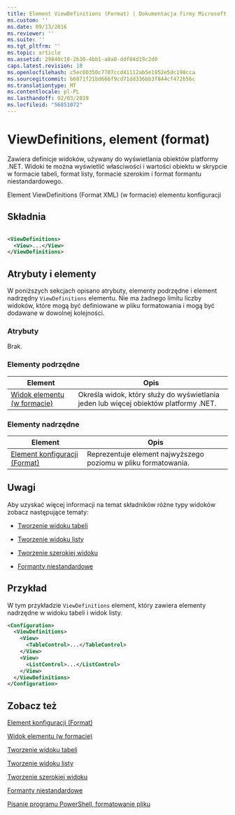 ```yaml
---
title: Element ViewDefinitions (Format) | Dokumentacja firmy Microsoft
ms.custom: ''
ms.date: 09/13/2016
ms.reviewer: ''
ms.suite: ''
ms.tgt_pltfrm: ''
ms.topic: article
ms.assetid: 29840c10-2b30-4bb1-a8a0-ddf84d19c2d0
caps.latest.revision: 18
ms.openlocfilehash: c5ec80350c7707ccd41112ab5e1952e5dc198cca
ms.sourcegitcommit: b6871f21bd666f9cd71dd336bb3f844cf472b56c
ms.translationtype: MT
ms.contentlocale: pl-PL
ms.lasthandoff: 02/03/2019
ms.locfileid: "56851072"
---
```

# <a name="viewdefinitions-element-format"></a>ViewDefinitions, element (format)

Zawiera definicje widoków, używany do wyświetlania obiektów platformy .NET. Widoki te można wyświetlić właściwości i wartości obiektu w skrypcie w formacie tabeli, format listy, formacie szerokim i format formantu niestandardowego.

Element ViewDefinitions (Format XML) (w formacie) elementu konfiguracji

## <a name="syntax"></a>Składnia

```xml

<ViewDefinitions>
  <View>...</View>
</ViewDefinitions>
```

## <a name="attributes-and-elements"></a>Atrybuty i elementy

W poniższych sekcjach opisano atrybuty, elementy podrzędne i element nadrzędny `ViewDefinitions` elementu. Nie ma żadnego limitu liczby widoków, które mogą być definiowane w pliku formatowania i mogą być dodawane w dowolnej kolejności.

### <a name="attributes"></a>Atrybuty

Brak.

### <a name="child-elements"></a>Elementy podrzędne

|Element|Opis|
|-------------|-----------------|
|[Widok elementu (w formacie)](./view-element-format.md)|Określa widok, który służy do wyświetlania jeden lub więcej obiektów platformy .NET.|

### <a name="parent-elements"></a>Elementy nadrzędne

|Element|Opis|
|-------------|-----------------|
|[Element konfiguracji (Format)](./configuration-element-format.md)|Reprezentuje element najwyższego poziomu w pliku formatowania.|

## <a name="remarks"></a>Uwagi

Aby uzyskać więcej informacji na temat składników różne typy widoków zobacz następujące tematy:

- [Tworzenie widoku tabeli](./creating-a-table-view.md)

- [Tworzenie widoku listy](./creating-a-list-view.md)

- [Tworzenie szerokiej widoku](./creating-a-wide-view.md)

- [Formanty niestandardowe](./creating-custom-controls.md)

## <a name="example"></a>Przykład

W tym przykładzie `ViewDefinitions` element, który zawiera elementy nadrzędne w widoku tabeli i widok listy.

```xml
<Configuration>
  <ViewDefinitions>
    <View>
      <TableControl>...</TableControl>
    </View>
    <View>
      <ListControl>...</ListControl>
    </View>
  </ViewDefinitions>
</Configuration>
```

## <a name="see-also"></a>Zobacz też

[Element konfiguracji (Format)](./configuration-element-format.md)

[Widok elementu (w formacie)](./view-element-format.md)

[Tworzenie widoku tabeli](./creating-a-table-view.md)

[Tworzenie widoku listy](./creating-a-list-view.md)

[Tworzenie szerokiej widoku](./creating-a-wide-view.md)

[Formanty niestandardowe](./creating-custom-controls.md)

[Pisanie programu PowerShell, formatowanie pliku](./writing-a-powershell-formatting-file.md)
